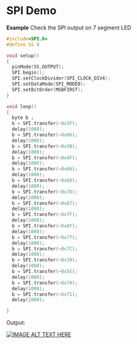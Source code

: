 # SPI Demo

**Example**
Check the SPI output on 7 segment LED

``` cpp
#include<SPI.h>
#define SS 4

void setup()
{
  pinMode(SS,OUTPUT);
  SPI.begin();
  SPI.setClockDivider(SPI_CLOCK_DIV4);
  SPI.setDataMode(SPI_MODE0);
  SPI.setBitOrder(MSBFIRST);
}

void loop()
{
  byte b ;
  b = SPI.transfer(~0x3F);
  delay(1000);
  b = SPI.transfer(~0x06);
  delay(1000);
  b = SPI.transfer(~0x5B);
  delay(1000);
  b = SPI.transfer(~0x4F);
  delay(1000);
  b = SPI.transfer(~0x66);
  delay(1000);
  b = SPI.transfer(~0x6D);
  delay(1000);
  b = SPI.transfer(~0x7D);
  delay(1000);
  b = SPI.transfer(~0x07);
  delay(1000);
  b = SPI.transfer(~0x7F);
  delay(1000);
  b = SPI.transfer(~0x6F);
  delay(1000);
  b = SPI.transfer(~0x77);
  delay(1000);
  b = SPI.transfer(~0x7C);
  delay(1000);
  b = SPI.transfer(~0x39);
  delay(1000);
  b = SPI.transfer(~0x5E);
  delay(1000);
  b = SPI.transfer(~0x79);
  delay(1000);
  b = SPI.transfer(~0x71);
  delay(1000);

}
```

Output:

[![IMAGE ALT TEXT HERE](http://img.youtube.com/vi/BN8iIRk0yd4/0.jpg)](https://www.youtube.com/watch?v=BN8iIRk0yd4)
